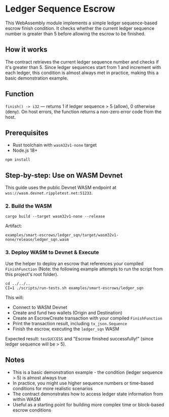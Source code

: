 # Ledger Sequence Escrow

This WebAssembly module implements a simple ledger sequence-based escrow finish condition. It checks whether the current ledger sequence number is greater than 5 before allowing the escrow to be finished.

## How it works

The contract retrieves the current ledger sequence number and checks if it's greater than 5. Since ledger sequences start from 1 and increment with each ledger, this condition is almost always met in practice, making this a basic demonstration example.

## Function

`finish() -> i32` — returns 1 if ledger sequence > 5 (allow), 0 otherwise (deny). On host errors, the function returns a non-zero error code from the host.

## Prerequisites

- Rust toolchain with `wasm32v1-none` target
- Node.js 18+

```shell
npm install
```

## Step-by-step: Use on WASM Devnet

This guide uses the public Devnet WASM endpoint at `wss://wasm.devnet.rippletest.net:51233`.

### 2. Build the WASM

```shell
cargo build --target wasm32v1-none --release
```

Artifact:

```
examples/smart-escrows/ledger_sqn/target/wasm32v1-none/release/ledger_sqn.wasm
```

### 3. Deploy WASM to Devnet & Execute

Use the helper to deploy an escrow that references your compiled `FinishFunction` (Note: the following example attempts to run the script from this project's root folder).

```shell
cd ../../..
CI=1 ./scripts/run-tests.sh examples/smart-escrows/ledger_sqn
```

This will:

- Connect to WASM Devnet
- Create and fund two wallets (Origin and Destination)
- Create an EscrowCreate transaction with your compiled `FinishFunction`
- Print the transaction result, including `tx_json.Sequence`
- Finish the escrow, executing the `ledger_sqn` WASM

Expected result: `tesSUCCESS` and "Escrow finished successfully!" (since ledger sequence will be > 5).

## Notes

- This is a basic demonstration example - the condition (ledger sequence > 5) is almost always true
- In practice, you might use higher sequence numbers or time-based conditions for more realistic scenarios
- The contract demonstrates how to access ledger state information from within WASM
- Useful as a starting point for building more complex time or block-based escrow conditions
